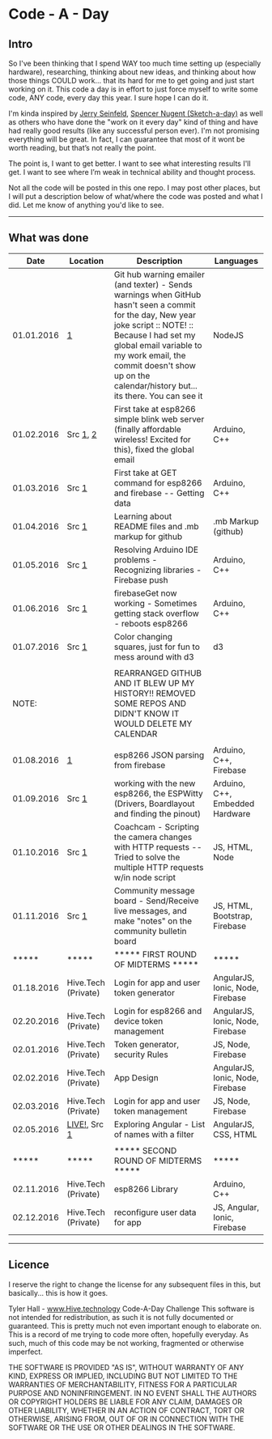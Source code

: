 # Code - A - Day

## Intro
So I've been thinking that I spend WAY too much time setting up (especially hardware), researching, thinking about new ideas, and thinking about how those things COULD work... that its hard for me to get going and just start working on it. This code a day is in effort to just force myself to write some code, ANY code, every day this year. I sure hope I can do it.

I'm kinda inspired by [Jerry Seinfeld](http://lifehacker.com/281626/jerry-seinfelds-productivity-secret), [Spencer Nugent (Sketch-a-day)](https://www.youtube.com/user/sketchadaydotcom) as well as others who have done the "work on it every day" kind of thing and have had really good results (like any successful person ever). I'm not promising everything will be great. In fact, I can guarantee that most of it wont be worth reading, but that’s not really the point.

The point is, I want to get better. I want to see what interesting results I'll get. I want to see where I’m weak in technical ability and thought process.

Not all the code will be posted in this one repo. I may post other places, but I will put a description below of what/where the code was posted and what I did. Let me know of anything you'd like to see.


-------------------------------------------------------------------------------
## What was done

| Date  		| Location 		| Description 	| Languages 	|
| ------------- | ------------- | ------------- | ------------- |
| 01.01.2016  	| [1](https://github.com/Koulwa/code-a-day/commit/5a58f9fb1414547346329c2bc8621324314a57a9)  | Git hub warning emailer (and texter) - Sends warnings when GitHub hasn't seen a commit for the day, New year joke script :: NOTE! :: Because I had set my global email variable to my work email, the commit doesn't show up on the calendar/history but... its there. You can see it | NodeJS  |
| 01.02.2016 	| Src [1](https://github.com/Koulwa/code-a-day/commit/252a6246f6e14f0ac74a0f4e41f736c750033f4c), [2](https://github.com/Koulwa/code-a-day/commit/015bf7674a7fe76dc3b2d8ef766a5365ebf085d2)  | First take at esp8266 simple blink web server (finally affordable wireless! Excited for this), fixed the global email  | Arduino, C++  
| 01.03.2016  	| Src [1](https://github.com/Koulwa/code-a-day/commit/087ca753d66a080f989d966e0e2eefb81349347f) | First take at GET command for esp8266 and firebase -- Getting data 	| Arduino, C++ 	|
| 01.04.2016  	| Src [1](https://github.com/Koulwa/code-a-day/commit/1e6020a25c67077356f1ef261e331e0b255d9a26)		| Learning about README files and .mb markup for github 	| .mb Markup (github) |
| 01.05.2016  	| Src [1](https://github.com/Koulwa/code-a-day/commit/f327659d5b0d7edb95b21a51770f721b8565913e) 		| Resolving Arduino IDE problems - Recognizing libraries - Firebase push 	| Arduino, C++ |
| 01.06.2016  	| Src [1](https://github.com/Koulwa/code-a-day/commit/d639665dee97b4365faedd7d407dfdc87f364876) 		| firebaseGet now working - Sometimes getting stack overflow - reboots esp8266 	| Arduino, C++ |
| 01.07.2016  	| Src [1](https://github.com/Koulwa/code-a-day/blob/master/JS/d3/squares.html) 		| Color changing squares, just for fun to mess around with d3 	| d3 |
|   	|  		| 	|  |
| NOTE: |  	| REARRANGED GITHUB AND IT BLEW UP MY HISTORY!! REMOVED SOME REPOS AND DIDN'T KNOW IT WOULD DELETE MY CALENDAR 	|  |
|   	|  		| 	|  |
| 01.08.2016  	| [1](https://github.com/Koulwa/code-a-day/blob/master/IoT/esp8266/firebasePushGetBUILDJSON/firebasePushGetBUILDJSON.ino) 		| esp8266 JSON parsing from firebase	| Arduino, C++, Firebase |
| 01.09.2016  	| Src [1](https://github.com/Koulwa/code-a-day/blob/master/IoT/esp8266/colorPicker/colorPicker.ino)		| working with the new esp8266, the ESPWitty (Drivers, Boardlayout and finding the pinout)	| Arduino, C++, Embedded Hardware |
| 01.10.2016  	|  Src [1](https://github.com/Koulwa/code-a-day/blob/master/JS/CoachCam)		| Coachcam - Scripting the camera changes with HTTP requests -- Tried to solve the multiple HTTP requests w/in node script	| JS, HTML, Node |
| 01.11.2016  	|  Src [1](https://github.com/Koulwa/code-a-day/blob/master/firebase/experiment614)	| Community message board - Send/Receive live messages, and make "notes" on the community bulletin board	| JS, HTML, Bootstrap, Firebase |
|   ***** 	|  	*****	| ***** FIRST ROUND OF MIDTERMS *****	| ***** |
|   01.18.2016	|  Hive.Tech (Private)	| Login for app and user token generator	| AngularJS, Ionic, Node, Firebase |
|   02.20.2016	|  Hive.Tech (Private)	| Login for esp8266 and device token management	| AngularJS, Ionic, Node, Firebase |
|   02.01.2016	|  Hive.Tech (Private)	| Token generator, security Rules	| JS, Node, Firebase |
|   02.02.2016	|  Hive.Tech (Private)	| App Design	| AngularJS, Ionic, Node, Firebase |
|   02.03.2016	|  Hive.Tech (Private)	| Login for app and user token management	| JS, Node, Firebase |
|   02.05.2016	|  [LIVE!](http://codepen.io/HiveTech/full/wMEVaX/), Src [1](https://github.com/Koulwa/code-a-day/blob/master/JS/angularListNames/index.html)		| Exploring Angular - List of names with a filter	| AngularJS, CSS, HTML |
|   	|  		| 	|  |
|   ***** 	|  	*****	| ***** SECOND ROUND OF MIDTERMS *****	| ***** |
|  02.11.2016 	|  Hive.Tech (Private)		| esp8266 Library	| Arduino, C++ |
|  02.12.2016 	|  Hive.Tech (Private)		| reconfigure user data for app	| JS, Angular, Ionic, Firebase|

-------------------------------------------------------------------------------
## Licence

I reserve the right to change the license for any subsequent files in this, but basically... this is how it goes.


Tyler Hall - www.Hive.technology
Code-A-Day Challenge
This software is not intended for redistribution, as such it is not fully
documented or guaranteed.
This is pretty much not even important enough to elaborate on. This is a record of me trying to code more often, hopefully everyday. As such, much of this code may be not working, fragmented or otherwise imperfect.


THE SOFTWARE IS PROVIDED "AS IS", WITHOUT WARRANTY OF ANY KIND, EXPRESS OR IMPLIED, INCLUDING BUT NOT LIMITED TO THE WARRANTIES OF MERCHANTABILITY, FITNESS FOR A PARTICULAR PURPOSE AND NONINFRINGEMENT. IN NO EVENT SHALL THE AUTHORS OR COPYRIGHT HOLDERS BE LIABLE FOR ANY CLAIM, DAMAGES OR OTHER LIABILITY, WHETHER IN AN ACTION OF CONTRACT, TORT OR OTHERWISE, ARISING FROM, OUT OF OR IN CONNECTION WITH THE SOFTWARE OR THE USE OR OTHER DEALINGS IN THE SOFTWARE.
